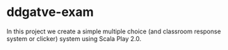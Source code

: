 ddgatve-exam
============
In this project we create a simple multiple choice (and classroom response system or clicker) system using Scala Play 2.0. 

